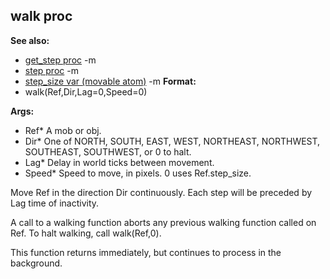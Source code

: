 ## walk proc
**See also:**
*   [get_step proc](/ref/proc/get_step.md) -m
*   [step proc](/ref/proc/step.md) -m
*   [step_size var (movable atom)](/ref/atom/movable/var/step_size.md) -m<!-- -->
**Format:**
*   walk(Ref,Dir,Lag=0,Speed=0)
<!-- -->
**Args:**
*   Ref* A mob or obj.
*   Dir* One of NORTH, SOUTH, EAST, WEST, NORTHEAST, NORTHWEST,
    SOUTHEAST, SOUTHWEST, or 0 to halt.
*   Lag* Delay in world ticks between movement.
*   Speed* Speed to move, in pixels. 0 uses Ref.step_size.


Move Ref in the direction Dir continuously. Each step will be
preceded by Lag time of inactivity. 

A call to a walking
function aborts any previous walking function called on Ref. To halt
walking, call walk(Ref,0). 

This function returns immediately,
but continues to process in the background.